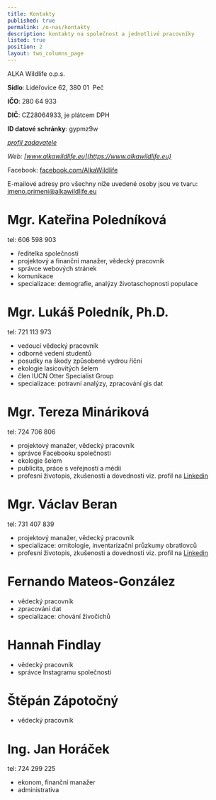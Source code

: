 ```yaml
---
title: Kontakty
published: true
permalink: /o-nas/kontakty
description: kontakty na společnost a jednotlivé pracovníky
listed: true
position: 2
layout: two_columns_page
---
```

ALKA Wildlife o.p.s.

**Sídlo**: Lidéřovice 62, 380 01  Peč 

**IČO**: 280 64 933

**DIČ**: CZ28064933, je plátcem DPH

**ID datové schránky**: gypmz9w

_[profil zadavatele](https://www.vhodne-uverejneni.cz/profil/28064933)_

_Web: [www.alkawildlife.eu](https://www.alkawildlife.eu)_

Facebook:
[facebook.com/AlkaWildlife](https://www.facebook.com/AlkaWildlife)

E-mailové adresy pro všechny níže uvedené osoby jsou ve tvaru: jmeno.primeni@alkawildlife.eu

# Mgr. Kateřina Poledníková

tel: 606 598 903

* ředitelka společnosti
* projektový a finanční manažer, vědecký pracovník
* správce webových stránek
* komunikace
* specializace: demografie, analýzy životaschopnosti populace

# Mgr. Lukáš Poledník, Ph.D.

tel: 721 113 973

* vedoucí vědecký pracovník
* odborné vedení studentů
* posudky na škody způsobené vydrou říční
* ekologie lasicovitých šelem
* člen IUCN Otter Specialist Group
* specializace: potravní analýzy, zpracování gis dat

# Mgr. Tereza Mináriková

tel: 724 706 806

* projektový manažer, vědecký pracovník
* správce Facebooku společnosti
* ekologie šelem
* publicita, práce s veřejností a médii
* profesní životopis, zkušenosti a dovednosti viz. profil na [Linkedin](https://cz.linkedin.com/in/tereza-mináriková-a6382753)

# Mgr. Václav Beran

tel: 731 407 839

* projektový manažer, vědecký pracovník
* specializace: ornitologie, inventarizační průzkumy obratlovců
* profesní životopis, zkušenosti a dovednosti viz. profil na [Linkedin ](https://www.linkedin.com/in/václav-beran-5709705a)

# Fernando Mateos-González

* vědecký pracovník
* zpracování dat
* specializace: chování živočichů

# Hannah Findlay

* vědecký pracovník
* správce Instagramu společnosti

# Štěpán Zápotočný

* vědecký pracovník

# Ing. Jan Horáček

tel: 724 299 225

* ekonom, finanční manažer
* administrativa
